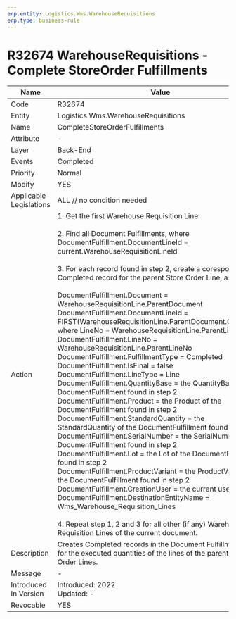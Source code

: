 ```yaml
---
erp.entity: Logistics.Wms.WarehouseRequisitions
erp.type: business-rule
---
```

# R32674 WarehouseRequisitions - Complete StoreOrder Fulfillments

| Name | Value |
| ---- | ----- |
| Code | R32674 |
| Entity | Logistics.Wms.WarehouseRequisitions |
| Name |  CompleteStoreOrderFulfillments |
| Attribute |- |
| Layer | Back-End                                        |
| Events | Completed |
| Priority | Normal |
| Modify | YES |
| Applicable Legislations | ALL // no condition needed |
| Action | 1. Get the first Warehouse Requisition Line <br/><br/>2. Find all Document Fulfillments, where DocumentFulfillment.DocumentLineId = current.WarehouseRequisitionLineId <br/><br/>3. For each record found in step 2, create a coresponding Completed record for the parent Store Order Line, as follows:<br/><br/>DocumentFulfillment.Document = WarehouseRequisitionLine.ParentDocument<br/>DocumentFulfillment.DocumentLineId = FIRST(WarehouseRequisitionLine.ParentDocument.ChildLines, where LineNo = WarehouseRequisitionLine.ParentLineNo).Id<br/>DocumentFulfillment.LineNo = WarehouseRequisitionLine.ParentLineNo<br/>DocumentFulfillment.FulfillmentType = Completed<br/>DocumentFulfillment.IsFinal = false<br/>DocumentFulfillment.LineType = Line<br/>DocumentFulfillment.QuantityBase = the QuantityBase of the DocumentFulfillment found in step 2<br/>DocumentFulfillment.Product = the Product of the DocumentFulfillment found in step 2<br/>DocumentFulfillment.StandardQuantity = the StandardQuantity of the DocumentFulfillment found in step 2<br/>DocumentFulfillment.SerialNumber = the SerialNumber of the DocumentFulfillment found in step 2<br/>DocumentFulfillment.Lot = the Lot of the DocumentFulfillment found in step 2<br/>DocumentFulfillment.ProductVariant = the ProductVariant of the DocumentFulfillment found in step 2 <br/> DocumentFulfillment.CreationUser = the current user <br/> DocumentFulfillment.DestinationEntityName = Wms_Warehouse_Requisition_Lines <br/><br/> 4. Repeat step 1, 2 and 3 for all other (if any) Warehouse Requisition Lines of the current document.|
| Description | Creates Completed records in the Document Fulfillment table for the executed quantities of the lines of the parent Store Order Lines. |
| Message |-|
| Introduced In Version | Introduced: 2022<br>Updated: - |
| Revocable | YES |

